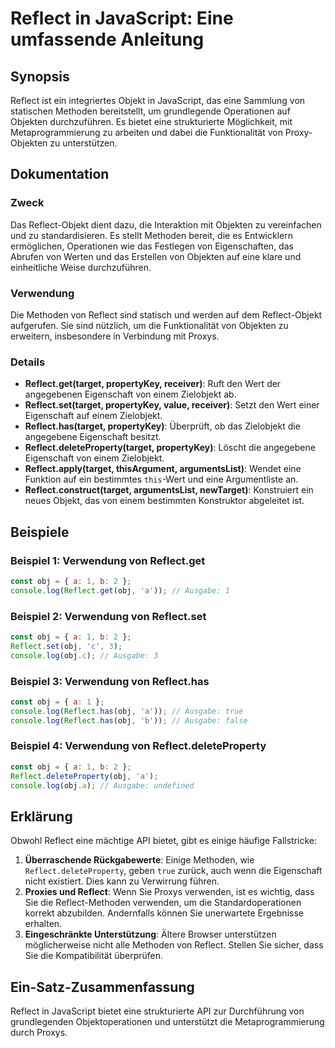 <!--
Meta Description: # Reflect in JavaScript: Eine umfassende Anleitung ## Synopsis Reflect ist ein integriertes Objekt in JavaScript, das eine Sammlung von statischen Met...
Meta Keywords: reflect, von, die, obj, eine
-->

# Reflect in JavaScript: Eine umfassende Anleitung

## Synopsis
Reflect ist ein integriertes Objekt in JavaScript, das eine Sammlung von statischen Methoden bereitstellt, um grundlegende Operationen auf Objekten durchzuführen. Es bietet eine strukturierte Möglichkeit, mit Metaprogrammierung zu arbeiten und dabei die Funktionalität von Proxy-Objekten zu unterstützen.

## Dokumentation
### Zweck
Das Reflect-Objekt dient dazu, die Interaktion mit Objekten zu vereinfachen und zu standardisieren. Es stellt Methoden bereit, die es Entwicklern ermöglichen, Operationen wie das Festlegen von Eigenschaften, das Abrufen von Werten und das Erstellen von Objekten auf eine klare und einheitliche Weise durchzuführen.

### Verwendung
Die Methoden von Reflect sind statisch und werden auf dem Reflect-Objekt aufgerufen. Sie sind nützlich, um die Funktionalität von Objekten zu erweitern, insbesondere in Verbindung mit Proxys. 

### Details
- **Reflect.get(target, propertyKey, receiver)**: Ruft den Wert der angegebenen Eigenschaft von einem Zielobjekt ab.
- **Reflect.set(target, propertyKey, value, receiver)**: Setzt den Wert einer Eigenschaft auf einem Zielobjekt.
- **Reflect.has(target, propertyKey)**: Überprüft, ob das Zielobjekt die angegebene Eigenschaft besitzt.
- **Reflect.deleteProperty(target, propertyKey)**: Löscht die angegebene Eigenschaft von einem Zielobjekt.
- **Reflect.apply(target, thisArgument, argumentsList)**: Wendet eine Funktion auf ein bestimmtes `this`-Wert und eine Argumentliste an.
- **Reflect.construct(target, argumentsList, newTarget)**: Konstruiert ein neues Objekt, das von einem bestimmten Konstruktor abgeleitet ist.

## Beispiele
### Beispiel 1: Verwendung von Reflect.get
```javascript
const obj = { a: 1, b: 2 };
console.log(Reflect.get(obj, 'a')); // Ausgabe: 1
```

### Beispiel 2: Verwendung von Reflect.set
```javascript
const obj = { a: 1, b: 2 };
Reflect.set(obj, 'c', 3);
console.log(obj.c); // Ausgabe: 3
```

### Beispiel 3: Verwendung von Reflect.has
```javascript
const obj = { a: 1 };
console.log(Reflect.has(obj, 'a')); // Ausgabe: true
console.log(Reflect.has(obj, 'b')); // Ausgabe: false
```

### Beispiel 4: Verwendung von Reflect.deleteProperty
```javascript
const obj = { a: 1, b: 2 };
Reflect.deleteProperty(obj, 'a');
console.log(obj.a); // Ausgabe: undefined
```

## Erklärung
Obwohl Reflect eine mächtige API bietet, gibt es einige häufige Fallstricke:

1. **Überraschende Rückgabewerte**: Einige Methoden, wie `Reflect.deleteProperty`, geben `true` zurück, auch wenn die Eigenschaft nicht existiert. Dies kann zu Verwirrung führen.
2. **Proxies und Reflect**: Wenn Sie Proxys verwenden, ist es wichtig, dass Sie die Reflect-Methoden verwenden, um die Standardoperationen korrekt abzubilden. Andernfalls können Sie unerwartete Ergebnisse erhalten.
3. **Eingeschränkte Unterstützung**: Ältere Browser unterstützen möglicherweise nicht alle Methoden von Reflect. Stellen Sie sicher, dass Sie die Kompatibilität überprüfen.

## Ein-Satz-Zusammenfassung
Reflect in JavaScript bietet eine strukturierte API zur Durchführung von grundlegenden Objektoperationen und unterstützt die Metaprogrammierung durch Proxys.